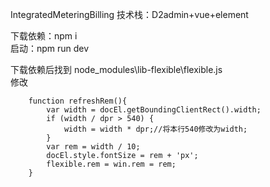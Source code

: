 IntegratedMeteringBilling
技术栈：D2admin+vue+element

下载依赖：npm i  
启动：npm run dev

下载依赖后找到 node_modules\lib-flexible\flexible.js  
修改  
        
        function refreshRem(){  
            var width = docEl.getBoundingClientRect().width;  
            if (width / dpr > 540) {  
                width = width * dpr;//将本行540修改为width;  
            }
            var rem = width / 10;  
            docEl.style.fontSize = rem + 'px';  
            flexible.rem = win.rem = rem;  
        }
        
